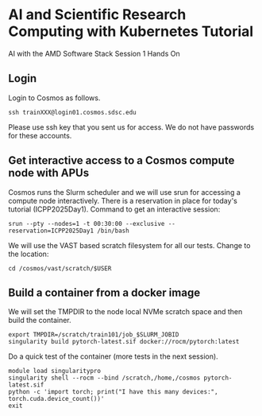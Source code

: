 # AI and Scientific Research Computing with Kubernetes Tutorial

AI with the AMD Software Stack
Session 1 Hands On

## Login

Login to Cosmos as follows. 

```
ssh trainXXX@login01.cosmos.sdsc.edu
```

Please use ssh key that you sent us for access. We do not have passwords for these accounts.

## Get interactive access to a Cosmos compute node with APUs

Cosmos runs the Slurm scheduler and we will use srun for accessing a compute node interactively. There is a reservation in place for today's tutorial (ICPP2025Day1). Command to get an interactive session:

```
srun --pty --nodes=1 -t 00:30:00 --exclusive --reservation=ICPP2025Day1 /bin/bash
```

We will use the VAST based scratch filesystem for all our tests. Change to the location:

```
cd /cosmos/vast/scratch/$USER
```

## Build a container from a docker image

We will set the TMPDIR to the node local NVMe scratch space and then build the container.

```
export TMPDIR=/scratch/train101/job_$SLURM_JOBID
singularity build pytorch-latest.sif docker://rocm/pytorch:latest
```

Do a quick test of the container (more tests in the next session). 

```
module load singularitypro
singularity shell --rocm --bind /scratch,/home,/cosmos pytorch-latest.sif
python -c 'import torch; print("I have this many devices:", torch.cuda.device_count())'
exit
```
